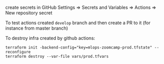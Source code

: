 create secrets in GitHub Settings => Secrets and Variables => Actions => New repository secret

To test actions created `develop` branch and then create a PR to it (for instance from master branch)


To destroy infra created by github actions:
```shell
terraform init -backend-config="key=mlops-zoomcamp-prod.tfstate" --reconfigure
terraform destroy --var-file vars/prod.tfvars
```